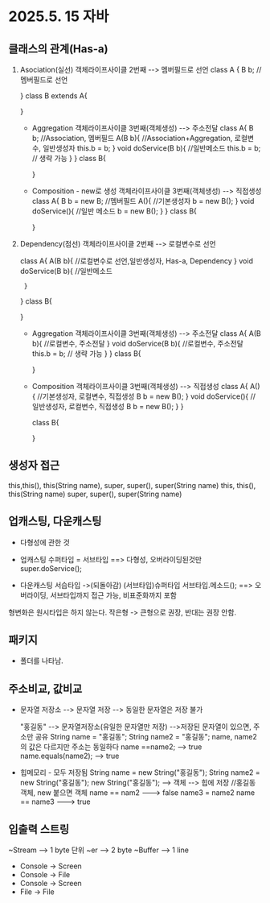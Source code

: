 # 2025.5. 15 자바 

## 클래스의 관계(Has-a)

1. Asociation(실선)
   객체라이프사이클 2번째 --> 멤버필드로 선언
   class A {
    B b; //멤버필드로 선언

   }
   class B extends A{

   }

    - Aggregation
      객체라이프사이클 3번째(객체생성) --> 주소전달
      class A{
        B b; //Association, 멤버필드
        A(B b){ //Association+Aggregation, 로컬변수, 일반생성자
           this.b = b;
        }
        void doService(B b){ //일반메소드
            this.b = b; // 생략 가능
        }
      }
      class B{

      }

    - Composition - new로 생성
      객체라이프사이클 3번째(객체생성) --> 직접생성
      class A{
        B b = new B; //멤버필드
        A(){ //기본생성자
            b = new B();
        }
        void doService(){ //일반 메소드
            b = new B();
        }
      }
      class B{

      }
      


2. Dependency(점선)
   객체라이프사이클 2번째 --> 로컬변수로 선언

    class A{
        A(B b){ //로컬변수로 선언,일반생성자, Has-a, Dependency
        }
        void doService(B b){ //일반메소드

        }
    }
    class B{

    }
    - Aggregation
      객체라이프사이클 3번째(객체생성) --> 주소전달
      class A{
        A(B b){ //로컬변수, 주소전달
        }
        void doService(B b){ //로컬변수, 주소전달
            this.b = b; // 생략 가능
        }
      }
      class B{

      }
    
    - Composition
      객체라이프사이클 3번째(객체생성) --> 직접생성
      class A{
        A(){ //기본생성자, 로컬변수, 직접생성
            B b = new B();
        }
        void doService(){ //일반생성자, 로컬변수, 직접생성
            B b = new B();
        }
      }
      
      class B{

      }

## 생성자 접근
this,this(), this(String name), super, super(), super(String name)
    this,
    this(), 
    this(String name) 
    super, 
    super(), 
    super(String name)

## 업캐스팅, 다운캐스팅
   - 다형성에 관한 것

   - 업캐스팅
     수퍼타입 = 서브타입 ==> 다형성, 오버라이딩된것만
     super.doService();

   - 다운캐스팅
     서습타입 ->(되돌아감) (서브타입)슈퍼타입
     서브타입.메소드(); ==> 오버라이딩, 서브타입까지 접근 가능, 비표준화까지 포함

   형변화은 원시타입은 하지 않는다. 작은형 -> 큰형으로 권장, 반대는 권장 안함. 

## 패키지 
- 폴더를 나타남.

## 주소비교, 값비교
   * 문자열 저장소
      --> 문자열 저장
      --> 동일한 문자열은 저장 불가
 
     "홍길동" --> 문자열저장소(유일한 문자열만 저장) -->저장된 문자열이 있으면, 주소만 공유
     String name = "홍길동";
     String name2 = "홍길동";
     name, name2의 값은 다르지만 주소는 동일하다
     name ==name2;       --> true
     name.equals(name2); --> true

   * 힙메모리 - 모두 저장됨
     String name = new String("홍길동");
     String name2 = new String("홍길동");
     new String("홍길동"); --> 객체 --> 힙에 저장 //홍길동 객체, new 붙으면 객체 
     name == nam2 ---> false
     name3 = name2
     name == name3 ---> true

## 입출력 스트링
   ~Stream --> 1 byte 단위
   ~er --> 2 byte
   ~Buffer --> 1 line

   * Console -> Screen
   * Console -> File
   * Console -> Screen
   * File -> File
    